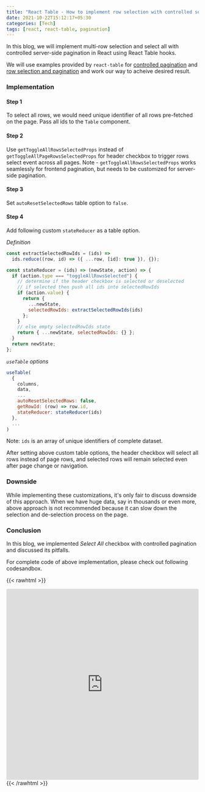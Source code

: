 ```yaml
---
title: "React Table - How to implement row selection with controlled server-side pagination"
date: 2021-10-22T15:12:17+05:30
categories: [Tech]
tags: [react, react-table, pagination]
---
```


In this blog,
we will implement
multi-row selection
and select all
with controlled
server-side pagination
in React
using React Table hooks.

We will use
examples provided by
`react-table` for
[controlled pagination](https://react-table.tanstack.com/docs/examples/pagination-controlled)
and
[row selection and pagination](https://react-table.tanstack.com/docs/examples/row-selection-and-pagination)
and work our way to acheive desired result.

### Implementation

#### Step 1
To select all rows,
we would need unique identifier
of all rows pre-fetched
on the page.
Pass all ids to the `Table` component.

#### Step 2
Use `getToggleAllRowsSelectedProps`
instead of `getToggleAllPageRowsSelectedProps`
for header checkbox
to trigger rows select event across
all pages.
Note - `getToggleAllRowsSelectedProps` works
seamlessly for frontend pagination,
but needs to be customized for
server-side pagination.

#### Step 3
Set `autoResetSelectedRows` table option to `false`.

#### Step 4
Add following custom `stateReducer` as a table option.

*Definition*
```js
const extractSelectedRowIds = (ids) =>
  ids.reduce((row, id) => ({ ...row, [id]: true }), {});

const stateReducer = (ids) => (newState, action) => {
  if (action.type === "toggleAllRowsSelected") {
    // determine if the header checkbox is selected or deselected
    // if selected then push all ids into selectedRowIds
    if (action.value) {
      return {
        ...newState,
        selectedRowIds: extractSelectedRowIds(ids)
      };
    }
    // else empty selectedRowIds state
    return { ...newState, selectedRowIds: {} };
  }
  return newState;
};
```

*`useTable` options*
```js
useTable(
  {
    columns,
    data,
    ...
    autoResetSelectedRows: false,
    getRowId: (row) => row.id,
    stateReducer: stateReducer(ids)
  },
  ...
)
```
Note: `ids` is an array of
unique identifiers of complete dataset.

After setting above custom table options,
the header checkbox will select
all rows instead of page rows,
and selected rows will remain
selected even after page change
or navigation.

### Downside
While implementing
these customizations,
it's only fair to discuss
downside of this approach.
When we have huge data,
say in thousands or even more,
above approach is not recommended
because it can slow down the
selection and de-selection process
on the page.

### Conclusion
In this blog,
we implemented
*Select All* checkbox
with controlled pagination
and discussed its pitfalls.

For complete code of above implementation,
please check out following codesandbox.


{{< rawhtml >}}
  <iframe src="https://codesandbox.io/embed/react-table-row-selection-with-server-side-pagination-ygv0s?fontsize=14&hidenavigation=1&theme=dark"
    style="width:100%; height:500px; border:0; border-radius: 4px; overflow:hidden;"
    title="react-table-row-selection-with-server-side-pagination"
    allow="accelerometer; ambient-light-sensor; camera; encrypted-media; geolocation; gyroscope; hid; microphone; midi; payment; usb; vr; xr-spatial-tracking"
    sandbox="allow-forms allow-modals allow-popups allow-presentation allow-same-origin allow-scripts"
  ></iframe>
{{< /rawhtml >}}
